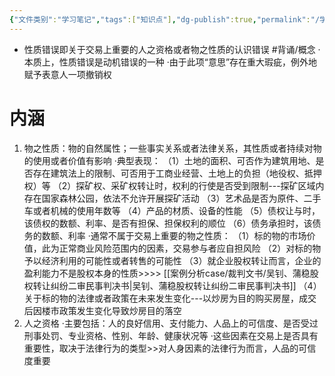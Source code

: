 ```yaml
---
{"文件类别":"学习笔记","tags":["知识点"],"dg-publish":true,"permalink":"/学习笔记studyup/知识点cheese/性质错误/","dgPassFrontmatter":true,"created":"2024-07-17T10:27:26.454+08:00","updated":"2024-09-11T12:32:52.706+08:00"}
---
```


- 性质错误即关于交易上重要的人之资格或者物之性质的认识错误 #背诵/概念 
·本质上，性质错误是动机错误的一种
·由于此项“意思”存在重大瑕疵，例外地赋予表意人一项撤销权
# 内涵
1. 物之性质：物的自然属性；一些事实关系或者法律关系，其性质或者持续对物的使用或者价值有影响
·典型表现：
（1）土地的面积、可否作为建筑用地、是否存在建筑法上的限制、可否用于工商业经营、土地上的负担（地役权、抵押权）等
（2）探矿权、采矿权转让时，权利的行使是否受到限制---探矿区域内存在国家森林公园，依法不允许开展探矿活动
（3）艺术品是否为原件、二手车或者机械的使用年数等
（4）产品的材质、设备的性能
（5）债权让与时，该债权的数额、利率、是否有担保、担保权利的顺位
（6）债务承担时，该债务的数额、利率
·通常不属于交易上重要的物之性质：
（1）标的物的市场价值，此为正常商业风险范围内的因素，交易参与者应自担风险
（2）对标的物予以经济利用的可能性或者转售的可能性
（3）就企业股权转让而言，企业的盈利能力不是股权本身的性质>>>> [[案例分析case/裁判文书/吴钊、蒲稳股权转让纠纷二审民事判决书\|吴钊、蒲稳股权转让纠纷二审民事判决书]]
（4）关于标的物的法律或者政策在未来发生变化---以炒房为目的购买房屋，成交后因楼市政策发生变化导致炒房目的落空
2. 人之资格
·主要包括：人的良好信用、支付能力、人品上的可信度、是否受过刑事处罚、专业资格、性别、年龄、健康状况等
·这些因素在交易上是否具有重要性，取决于法律行为的类型>>对人身因素的法律行为而言，人品的可信度重要
